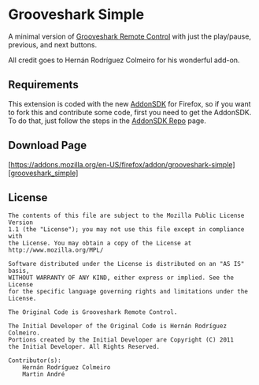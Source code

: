 # Grooveshark Simple

A minimal version of [Grooveshark Remote Control][grooveshark_remote_control]
with just the play/pause, previous, and next buttons.

All credit goes to Hernán Rodríguez Colmeiro for his wonderful add-on.

## Requirements

This extension is coded with the new [AddonSDK][addon_sdk_homepage] for
Firefox, so if you want to fork this and contribute some code, first you need
to get the AddonSDK. To do that, just follow the steps in the [AddonSDK
Repo][addon_sdk_repo] page.

## Download Page

[https://addons.mozilla.org/en-US/firefox/addon/grooveshark-simple][grooveshark_simple]

## License

    The contents of this file are subject to the Mozilla Public License Version 
    1.1 (the "License"); you may not use this file except in compliance with 
    the License. You may obtain a copy of the License at 
    http://www.mozilla.org/MPL/
    
    Software distributed under the License is distributed on an "AS IS" basis,
    WITHOUT WARRANTY OF ANY KIND, either express or implied. See the License
    for the specific language governing rights and limitations under the
    License.
    
    The Original Code is Grooveshark Remote Control.
    
    The Initial Developer of the Original Code is Hernán Rodríguez Colmeiro.
    Portions created by the Initial Developer are Copyright (C) 2011
    the Initial Developer. All Rights Reserved.
    
    Contributor(s):
        Hernán Rodríguez Colmeiro
        Martin André


[grooveshark_remote_control]: https://github.com/peregrinogris/Grooveshark-Remote-Control
[addon_sdk_homepage]: https://jetpack.mozillalabs.com/
[addon_sdk_repo]: https://github.com/mozilla/addon-sdk/
[grooveshark_simple]: https://addons.mozilla.org/en-US/firefox/addon/grooveshark-simple
